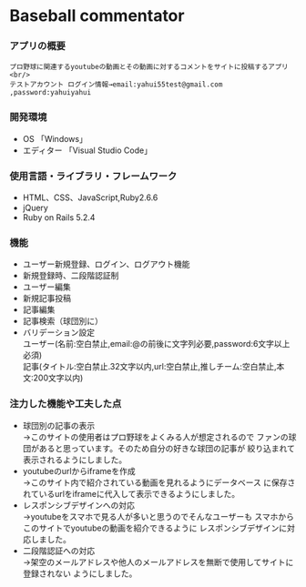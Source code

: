 # Baseball commentator

### アプリの概要
    プロ野球に関連するyoutubeの動画とその動画に対するコメントをサイトに投稿するアプリ<br/>
    テストアカウント ログイン情報→email:yahui55test@gmail.com ,password:yahuiyahui

### 開発環境
* OS 「Windows」
* エディター 「Visual Studio Code」

### 使用言語・ライブラリ・フレームワーク
* HTML、CSS、JavaScript,Ruby2.6.6
* jQuery
* Ruby on Rails 5.2.4

### 機能
* ユーザー新規登録、ログイン、ログアウト機能
* 新規登録時、二段階認証制
* ユーザー編集
* 新規記事投稿
* 記事編集
* 記事検索（球団別に）
* バリデーション設定
        <br/>ユーザー(名前:空白禁止,email:@の前後に文字列必要,password:6文字以上必須)
        <br/>記事(タイトル:空白禁止.32文字以内,url:空白禁止,推しチーム:空白禁止,本文:200文字以内)  

### 注力した機能や工夫した点
* 球団別の記事の表示<br/>→このサイトの使用者はプロ野球をよくみる人が想定されるので
    ファンの球団があると思っています。そのため自分の好きな球団の記事が
    絞り込まれて表示されるようにしました。
* youtubeのurlからiframeを作成<br/>→このサイト内で紹介されている動画を見れるようにデータベース
    に保存されているurlをiframeに代入して表示できるようにしました。
* レスポンシブデザインへの対応<br/>→youtubeをスマホで見る人が多いと思うのでそんなユーザーも
    スマホからこのサイトでyoutubeの動画を紹介できるように
    レスポンシブデザインに対応しました。
* 二段階認証への対応<br/>→架空のメールアドレスや他人のメールアドレスを無断で使用してサイトに登録されない
ようにしました。

